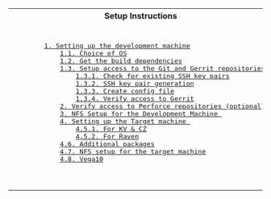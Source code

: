 </div>

<table 1>
<tr>
	<th>Setup Instructions</th>
	<th>Syncing-Building-Installing-and-Testing</th>
</tr>	
<tr>
	<td>
		<pre>
		<a href="">1. Setting up the development machine</a>
			<a href="">1.1. Choice of OS</a>
			<a href="">1.2. Get the build dependencies</a>
			<a href="">1.3. Setup access to the Git and Gerrit repositories</a>
				<a href="/anubhav_migraphx_exp.md#anotherparagraph111">1.3.1. Check for existing SSH key pairs</a>
				<a href="/anubhav_migraphx_exp.md#anotherparagraph111">1.3.2. SSH key pair generation</a>
				<a href="/anubhav_migraphx_exp.md#anotherparagraph111">1.3.3. Create config file</a>
				<a href="/anubhav_migraphx_exp.md#anotherparagraph111">1.3.4. Verify access to Gerrit</a>
			<a href="/anubhav_migraphx_exp.md#1-getting-started-guide-for-migraphx-">2. Verify access to Perforce repositories (optional) </a>
			<a href="/anubhav_migraphx_exp.md#1-getting-started-guide-for-migraphx-">3. NFS Setup for the Development Machine </a>
			<a href="/anubhav_migraphx_exp.md#1-getting-started-guide-for-migraphx-">4. Setting up the Target machine </a>	
				<a href="/anubhav_migraphx_exp.md#anotherparagraph111">4.5.1. For KV & CZ</a>
				<a href="/anubhav_migraphx_exp.md#anotherparagraph111">4.5.2. For Raven</a>
			<a href="/anubhav_migraphx_exp.md#subparagraph12">4.6. Additional packages</a>
			<a href="/anubhav_migraphx_exp.md#subparagraph12">4.7. NFS setup for the target machine</a>
			<a href="/anubhav_migraphx_exp.md#subparagraph12">4.8. Vega10</a>
		</pre>
	</td>
	<td>
		<pre>
		<a href="/anubhav_migraphx_exp.md#3-c-user-guide-">1. Setup your development environment</a>
		<a href="">2. Download the source code</a>
			<a href="">2.1. Download the Git projects from Gerrit</a>
			<a href="">2.2. Using CI Docker Image to Build ROCm</a>
				<a href="">2.2.1.		Docker Install and Setup</a>
				<a href="">2.2.2.	One Time Setup (per user/host)</a>
		<a href="">3. Building the Compute Stack</a>
			<a href="">3.1. Setup the environment</a>
			<a href="">3.2. Running automated build scripts</a>
			<a href="">3.3. Debugging Docker Container Built Projects with gdb</a>
		<a href="">4. Deploying ROCm on the target device (Optional)</a>
			<a href="">4.1. Developer build</a>
			<a href="">4.2. Release build</a>
		<a href="">5. Installing on the target device</a>
			<a href="">5.1. Installation</a>
			<a href="">5.2. Confirming installation</a>
		<a href="">6. Testing the kernel and HSA stack</a>
			<a href="">6.1. Debugging the Compute Stack</a>
			<a href="">6.2. Debug logging</a>
		</pre>
	</td>
</tr>	
</table 1>	
